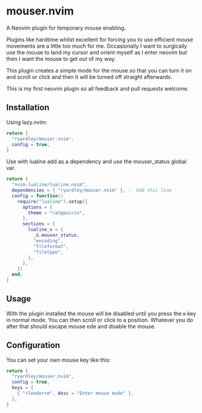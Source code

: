 # mouser.nvim

A Neovim plugin for temporary mouse enabling.

Plugins like hardtime whilst excellent for forcing you to use efficient mouse movements are a little too much for me. Occasionally I want to surgically use the mouse to land my cursor and orient myself as I enter neovim but then I want the mouse to get out of my way.

This plugin creates a simple mode for the mouse so that you can turn it on and scroll or click and then it will be turned off straight afterwards.

This is my first neovim plugin so all feedback and pull requests welcome.

## Installation

Using lazy.nvim:

```lua
return {
  "ryardley/mouser.nvim",
  config = true,
}
```

Use with lualine add as a dependency and use the mouser_status global var.

```lua
return {
  "nvim-lualine/lualine.nvim",
  dependencies = { "ryardley/mouser.nvim" }, -- Add this line
  config = function()
    require("lualine").setup({
      options = {
        theme = "catppuccin",
      },
      sections = {
        lualine_x = {
          _G.mouser_status,
          "encoding",
          "fileformat",
          "filetype",
        },
      },
    })
  end,
}
```

## Usage

With the plugin installed the mouse will be disabled until you press the `m` key in normal mode. You can then scroll or click to a position. Whatever you do after that should escape mouse ode and disable the mouse.

## Configuration

You can set your own mouse key like this:

```lua
return {
  "ryardley/mouser.nvim",
  config = true,
  keys = {
    { "<leader>m", desc = "Enter mouse mode" },
  },
}
```
